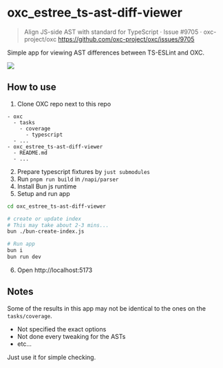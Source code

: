 # oxc_estree_ts-ast-diff-viewer

> Align JS-side AST with standard for TypeScript · Issue #9705 · oxc-project/oxc 
> https://github.com/oxc-project/oxc/issues/9705

Simple app for viewing AST differences between TS-ESLint and OXC.

![](./ss.avif)

## How to use

1. Clone OXC repo next to this repo

```
- oxc
  - tasks
    - coverage
      - typescript
  - ...
- oxc_estree_ts-ast-diff-viewer
  - README.md
  - ...
```

2. Prepare typescript fixtures by `just submodules`
3. Run `pnpm run build` in `/napi/parser`
4. Install Bun js runtime
5. Setup and run app

```sh
cd oxc_estree_ts-ast-diff-viewer

# create or update index
# This may take about 2-3 mins...
bun ./bun-create-index.js

# Run app
bun i
bun run dev
```

6. Open http://localhost:5173

## Notes

Some of the results in this app may not be identical to the ones on the `tasks/coverage`.

- Not specified the exact options
- Not done every tweaking for the ASTs
- etc...

Just use it for simple checking.
